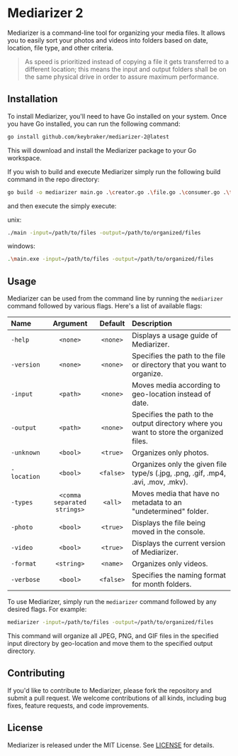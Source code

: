 # Mediarizer 2

Mediarizer is a command-line tool for organizing your media files. It allows you to easily sort your photos and videos into folders based on date, location, file type, and other criteria.

> As speed is prioritized instead of copying a file it gets transferred to a different location; this means the input and output folders shall be on the same physical drive in order to assure maximum performance.

## Installation

To install Mediarizer, you'll need to have Go installed on your system. Once you have Go installed, you can run the following command:

```bash
go install github.com/keybraker/mediarizer-2@latest
```

This will download and install the Mediarizer package to your Go workspace.

If you wish to build and execute Mediarizer simply run the following build command in the repo directory:

```bash
go build -o mediarizer main.go .\creator.go .\file.go .\consumer.go .\types.go
```

and then execute the simply execute:

unix:

```bash
./main -input=/path/to/files -output=/path/to/organized/files
```

windows:

```bash
.\main.exe -input=/path/to/files -output=/path/to/organized/files
```

## Usage

Mediarizer can be used from the command line by running the `mediarizer` command followed by various flags. Here's a list of available flags:

| Name        |          Argument           |  Default  | Description                                                                             |
| :---------- | :-------------------------: | :-------: | :-------------------------------------------------------------------------------------- |
| `-help`     |          `<none>`           | `<none>`  | Displays a usage guide of Mediarizer.                                                   |
| `-version`  |          `<none>`           | `<none>`  | Specifies the path to the file or directory that you want to organize.                  |
| `-input`    |          `<path>`           | `<none>`  | Moves media according to geo-location instead of date.                                  |
| `-output`   |          `<path>`           | `<none>`  | Specifies the path to the output directory where you want to store the organized files. |
| `-unknown`  |          `<bool>`           | `<true>`  | Organizes only photos.                                                                  |
| `-location` |          `<bool>`           | `<false>` | Organizes only the given file type/s (.jpg, .png, .gif, .mp4, .avi, .mov, .mkv).        |
| `-types`    | `<comma separated strings>` |  `<all>`  | Moves media that have no metadata to an "undetermined" folder.                          |
| `-photo`    |          `<bool>`           | `<true>`  | Displays the file being moved in the console.                                           |
| `-video`    |          `<bool>`           | `<true>`  | Displays the current version of Mediarizer.                                             |
| `-format`   |         `<string>`          | `<name>`  | Organizes only videos.                                                                  |
| `-verbose`  |          `<bool>`           | `<false>` | Specifies the naming format for month folders.                                          |

To use Mediarizer, simply run the `mediarizer` command followed by any desired flags. For example:

```bash
mediarizer -input=/path/to/files -output=/path/to/organized/files
```

This command will organize all JPEG, PNG, and GIF files in the specified input directory by geo-location and move them to the specified output directory.

## Contributing

If you'd like to contribute to Mediarizer, please fork the repository and submit a pull request. We welcome contributions of all kinds, including bug fixes, feature requests, and code improvements.

## License

Mediarizer is released under the MIT License. See [LICENSE](https://github.com/mediarizer/docs/LICENSE) for details.

